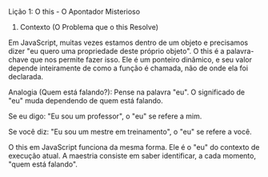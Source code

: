 Lição 1: O this - O Apontador Misterioso
1. Contexto (O Problema que o this Resolve)

Em JavaScript, muitas vezes estamos dentro de um objeto e precisamos dizer "eu quero uma propriedade deste próprio objeto". O this é a palavra-chave que nos permite fazer isso. Ele é um ponteiro dinâmico, e seu valor depende inteiramente de como a função é chamada, não de onde ela foi declarada.

Analogia (Quem está falando?):
Pense na palavra "eu". O significado de "eu" muda dependendo de quem está falando.

Se eu digo: "Eu sou um professor", o "eu" se refere a mim.

Se você diz: "Eu sou um mestre em treinamento", o "eu" se refere a você.

O this em JavaScript funciona da mesma forma. Ele é o "eu" do contexto de execução atual. A maestria consiste em saber identificar, a cada momento, "quem está falando".